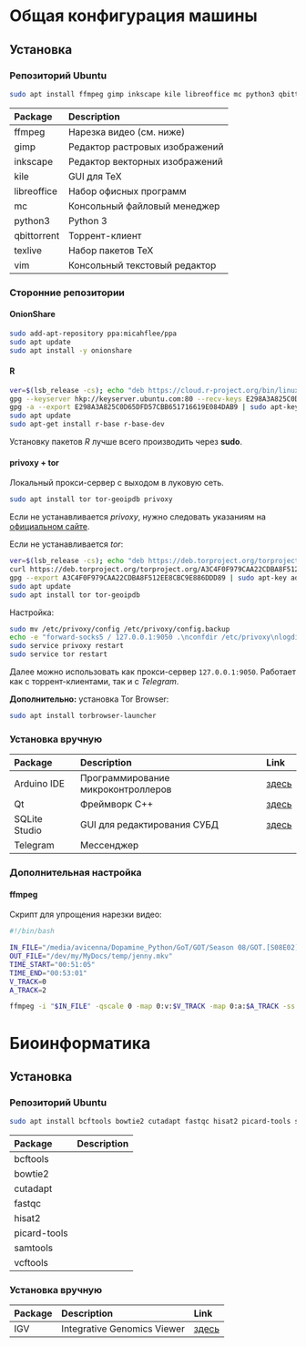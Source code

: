 # Общая конфигурация машины

## Установка

### Репозиторий Ubuntu

```bash
sudo apt install ffmpeg gimp inkscape kile libreoffice mc python3 qbittorrent texlive vim
```

| Package | Description |
|:--------|:-----|
| ffmpeg | Нарезка видео (см. ниже) |
| gimp | Редактор растровых изображений |
| inkscape | Редактор векторных изображений |
| kile | GUI для TeX |
| libreoffice | Набор офисных программ |
| mc | Консольный файловый менеджер |
| python3 | Python 3 |
| qbittorrent | Торрент-клиент |
| texlive | Набор пакетов TeX |
| vim | Консольный текстовый редактор |

### Сторонние репозитории

#### OnionShare

```bash
sudo add-apt-repository ppa:micahflee/ppa
sudo apt update
sudo apt install -y onionshare
```

#### R

```bash
ver=$(lsb_release -cs); echo "deb https://cloud.r-project.org/bin/linux/ubuntu "$ver"-cran35/" | sudo tee -a /etc/apt/sources.list
gpg --keyserver hkp://keyserver.ubuntu.com:80 --recv-keys E298A3A825C0D65DFD57CBB651716619E084DAB9
gpg -a --export E298A3A825C0D65DFD57CBB651716619E084DAB9 | sudo apt-key add -
sudo apt update
sudo apt-get install r-base r-base-dev
```

Установку пакетов *R* лучше всего производить через **sudo**.

#### privoxy + tor

Локальный прокси-сервер с выходом в луковую сеть.

```bash
sudo apt install tor tor-geoipdb privoxy
```

Если не устанавливается *privoxy*, нужно следовать указаниям на [официальном сайте](https://www.privoxy.org/).

Если не устанавливается *tor*:

```bash
ver=$(lsb_release -cs); echo "deb https://deb.torproject.org/torproject.org "$ver" main" | sudo tee -a /etc/apt/sources.list
curl https://deb.torproject.org/torproject.org/A3C4F0F979CAA22CDBA8F512EE8CBC9E886DDD89.asc | gpg --import
gpg --export A3C4F0F979CAA22CDBA8F512EE8CBC9E886DDD89 | sudo apt-key add -
sudo apt update
sudo apt install tor tor-geoipdb
```

Настройка:

```bash
sudo mv /etc/privoxy/config /etc/privoxy/config.backup
echo -e "forward-socks5 / 127.0.0.1:9050 .\nconfdir /etc/privoxy\nlogdir /var/log/privoxy\nactionsfile default.action\nactionsfile user.action\nfilterfile default.filter\nlogfile logfile\ndebug 4096\ndebug 8192\nuser-manual /usr/share/doc/privoxy/user-manual\nlisten-address 127.0.0.1:8118\ntoggle 1\nenable-remote-toggle 0\nenable-edit-actions 0\nenable-remote-http-toggle 0\nbuffer-limit 4096" | sudo tee /etc/privoxy/config
sudo service privoxy restart
sudo service tor restart
```

Далее можно использовать как прокси-сервер `127.0.0.1:9050`.
Работает как с торрент-клиентами, так и с *Telegram*.

**Дополнительно:** установка Tor Browser:

```bash
sudo apt install torbrowser-launcher
```

### Установка вручную

| Package | Description | Link |
|:--------|:-----|:-----|
| Arduino IDE | Программирование микроконтроллеров | [здесь](https://www.arduino.cc/en/Main/Software) |
| Qt | Фреймворк C++ | [здесь](https://www.qt.io/download-qt-installer)|
| SQLite Studio | GUI для редактирования СУБД | [здесь](https://sqlitestudio.pl/index.rvt?act=download) |
| Telegram | Мессенджер ||

### Дополнительная настройка

#### ffmpeg

Скрипт для упрощения нарезки видео:

```bash
#!/bin/bash

IN_FILE="/media/avicenna/Dopamine_Python/GoT/GOT/Season 08/GOT.[S08E02].2xRu.En.[qqss44].mkv"
OUT_FILE="/dev/my/MyDocs/temp/jenny.mkv"
TIME_START="00:51:05"
TIME_END="00:53:01"
V_TRACK=0
A_TRACK=2

ffmpeg -i "$IN_FILE" -qscale 0 -map 0:v:$V_TRACK -map 0:a:$A_TRACK -ss $TIME_START -to $TIME_END "$OUT_FILE"
```

# Биоинформатика

## Установка

### Репозиторий Ubuntu
 
```bash
sudo apt install bcftools bowtie2 cutadapt fastqc hisat2 picard-tools samtools vcftools
```

| Package | Description |
|:--------|:-----|
| bcftools ||
| bowtie2 ||
| cutadapt ||
| fastqc ||
| hisat2 ||
| picard-tools ||
| samtools ||
| vcftools ||

### Установка вручную

| Package | Description | Link |
|:--------|:-----|:-----|
| IGV | Integrative Genomics Viewer | [здесь](http://software.broadinstitute.org/software/igv/download) |
